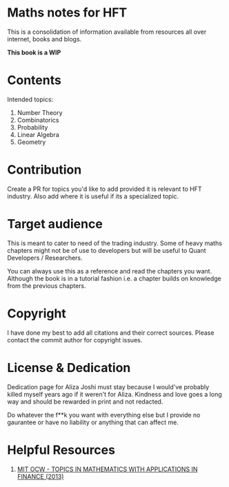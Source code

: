 # Maths notes for HFT

This is a consolidation of information available from resources all over internet, books and blogs.

**This book is a WIP**

# Contents

Intended topics:

1. Number Theory
2. Combinatorics
3. Probability
4. Linear Algebra
5. Geometry

# Contribution

Create a PR for topics you'd like to add provided it is relevant to HFT industry. Also add where it is useful if its a specialized topic.

# Target audience

This is meant to cater to need of the trading industry. Some of heavy maths chapters might not be of use to developers but will be useful to Quant Developers / Researchers.

You can always use this as a reference and read the chapters you want. Although the book is in a tutorial fashion i.e. a chapter builds on knowledge from the previous chapters.


# Copyright

I have done my best to add all citations and their correct sources. Please contact the commit author for copyright issues.

# License & Dedication

Dedication page for Aliza Joshi must stay because I would've probably killed myself years ago if it weren't for Aliza. Kindness and love goes a long way and should be rewarded in print and not redacted.

Do whatever the f**k you want with everything else but I provide no gaurantee or have no liability or anything that can affect me.

# Helpful Resources

1. [MIT OCW - TOPICS IN MATHEMATICS WITH APPLICATIONS IN FINANCE (2013)](https://ocw.mit.edu/courses/18-s096-topics-in-mathematics-with-applications-in-finance-fall-2013)